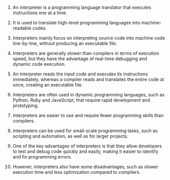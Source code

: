 

1. An interpreter is a programming language translator that executes instructions one at a time.

2. It is used to translate high-level programming languages into machine-readable codes.

3. Interpreters mainly focus on interpreting source code into machine code line-by-line, without producing an executable file.

4. Interpreters are generally slower than compilers in terms of execution speed, but they have the advantage of real-time debugging and dynamic code execution.

5. An interpreter reads the input code and executes its instructions immediately, whereas a compiler reads and translates the entire code at once, creating an executable file.

6. Interpreters are often used in dynamic programming languages, such as Python, Ruby and JavaScript, that require rapid development and prototyping.

7. Interpreters are easier to use and require fewer programming skills than compilers.

8. Interpreters can be used for small-scale programming tasks, such as scripting and automation, as well as for larger projects.

9. One of the key advantages of interpreters is that they allow developers to test and debug code quickly and easily, making it easier to identify and fix programming errors.

10. However, interpreters also have some disadvantages, such as slower execution time and less optimization compared to compilers.